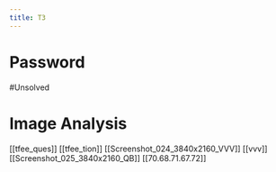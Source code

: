 ```yaml
---
title: T3
---
```

# Password
#Unsolved 
# Image Analysis
[[tfee_ques]]
[[tfee_tion]]
[[Screenshot_024_3840x2160_VVV]]
[[vvv]]
[[Screenshot_025_3840x2160_QB]]
[[70.68.71.67.72]]
